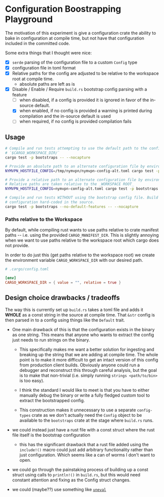 # Configuration Boostrapping Playground

The motivation of this experiment is give a configuration crate the ability to bake in configuration
at compile time, but not have that configuration included in the committed code. 

Some extra things that I thought were nice:
- [x] `serde` parsing of the configuration file to a custom `Config` type
- [x] configuration file in toml format
- [x] Relative paths for the config are adjusted to be relative to the workspace root at compile time.
    - absolute paths are left as is
- [x] Disable / Enable / Require `build.rs` bootstrap config parsing with a feature
	- [ ] when disabled, if a config is provided it is ignored in favor of the in-source default.
	- [x] when enabled, if no config is provided a warning is printed during compilation and the in-source default is used
	- [ ] when required, if no config is provided compilation fails

## Usage


```sh
# Compile and run tests attempting to use the default path to the configuration file:
# `$CARGO_WORKSPACE_DIR/`
cargo test -p bootstraps -- --nocapture

# Provide an absolute path to an alternate configuration file by environment variable.
NYMVPN_HOSTFILE_CONFIG=/tmp/nymvpn/nymvpn-config-alt.toml cargo test -p bootstraps -- --nocapture

# Provide a relative path to an alternate configuration file by environment variable.
# Relative paths are taken relative to the _WORKSPACE ROOT_
NYMVPN_HOSTFILE_CONFIG=nymvpn-config-alt.toml cargo test -p bootstraps -- --nocapture

# Compile and run tests WITHOUT using the bootstrap config file. Build using a static constant
# configuration hard-coded in the source.
cargo test -p bootstraps --no-default-features -- --nocapture
```


### Paths relative to the Workspace

By default, while compiling rust wants to use paths relative to crate manifest paths --
i.e. using the provided `CARGO_MANIFEST_DIR`. This is slightly annoying when we want to
use paths relative to the workspace root which cargo does not provide.

In order to do just this (get paths relative to the workspace root) we create the environment
variable `CARGO_WORKSPACE_DIR` with our desired path.

```toml
# .cargo/config.toml

[env]
CARGO_WORKSPACE_DIR = { value = "", relative = true }
```

## Design choice drawbacks / tradeoffs

The way this is currently set up `build.rs` takes a toml file and adds it **WHOLE** as a const string in the source at
compile time. That `&str` config is then parsed in to a config using things like the `Default` trait.

- One main drawback of this is that the configuration exists in the binary as one string. This means that anyone who
wants to extract the config just needs to run strings on the binary.

	- This specifically makes me want a better
	solution for ingesting and breaking up the string that we are adding at compile time. The whole point is to make it
	more difficult to get an intact version of this config from production client builds. Obviously anyone could run a
	debugger and reconstruct this through careful analysis, but the goal is to make that non-trivial (i.e. simply running
	`strings <path/to/bin>` is too easy).

	- I think the standard I would like to meet is that you have to either manually debug the binary or write a fully
	fledged custom tool to extract the bootstrapped config.

	- This construction makes it unnecessary to use a separate `config-types` crate as we don't actually need the
	`Config` object to be available to the `bootstraps` crate at the stage where `build.rs` runs.

- we could instead just have a rust file with a const struct where the rust file itself is the bootstrap configuration

	- this has the significant drawback that a rust file added using the `include!()` macro could just add arbitrary
	functionality rather than just configuration. Which seems like a can of worms I don't want to open.

- we could go through the painstaking process of building up a const struct using calls to `println!()` in `build.rs`,
but this would need constant attention and fixing as the Config struct changes.

- we could (maybe??) use something like [`uneval`](https://docs.rs/uneval/latest/uneval/)